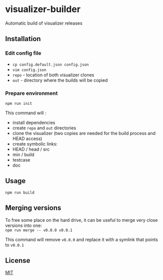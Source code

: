 # visualizer-builder

Automatic build of visualizer releases

## Installation

### Edit config file

* `cp config.default.json config.json`
* `vim config.json`
 * `repo` - location of both visualizer clones
 * `out` - directory where the builds will be copied

### Prepare environment

`npm run init`

This command will :
* install dependencies
* create `repo` and `out` directories
* clone the visualizer (two copies are needed for the build process and HEAD access)
* create symbolic links:
 * HEAD / head / src
 * min / build
 * testcase
 * doc

## Usage

`npm run build`

## Merging versions

To free some place on the hard drive, it can be useful to merge very close versions into one:  
`npm run merge -- v0.0.0 v0.0.1`

This command will remove `v0.0.0` and replace it with a symlink that points to `v0.0.1`

## License

  [MIT](./LICENSE)
